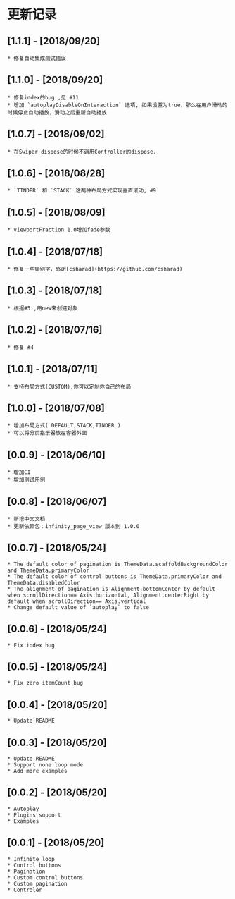 # 更新记录

## [1.1.1] - [2018/09/20]
    * 修复自动集成测试错误

## [1.1.0] - [2018/09/20]
    * 修复index的bug ,见 #11
    * 增加 `autoplayDisableOnInteraction` 选项, 如果设置为true，那么在用户滑动的时候停止自动播放，滑动之后重新自动播放


## [1.0.7] - [2018/09/02]
    * 在Swiper dispose的时候不调用Controller的dispose.

## [1.0.6] - [2018/08/28]
    * `TINDER` 和 `STACK` 这两种布局方式实现垂直滚动, #9

## [1.0.5] - [2018/08/09]
    * viewportFraction 1.0增加fade参数

## [1.0.4] - [2018/07/18]
    * 修复一些错别字，感谢[csharad](https://github.com/csharad)
   
## [1.0.3] - [2018/07/18]
    * 根据#5 ,用new来创建对象

## [1.0.2] - [2018/07/16]
    * 修复 #4

## [1.0.1] - [2018/07/11]
    * 支持布局方式(CUSTOM),你可以定制你自己的布局
    
## [1.0.0] - [2018/07/08]
    * 增加布局方式( DEFAULT,STACK,TINDER )
    * 可以将分页指示器放在容器外面

## [0.0.9] - [2018/06/10]
    * 增加CI
    * 增加测试用例

## [0.0.8] - [2018/06/07]
    * 新增中文文档
    * 更新依赖包：infinity_page_view 版本到 1.0.0

## [0.0.7] - [2018/05/24]
    * The default color of pagination is ThemeData.scaffoldBackgroundColor and ThemeData.primaryColor
    * The default color of control buttons is ThemeData.primaryColor and ThemeData.disabledColor
    * The alignment of pagination is Alignment.bottomCenter by default when scrollDirection== Axis.horizontal, Alignment.centerRight by default when scrollDirection== Axis.vertical
    * Change default value of `autoplay` to false

## [0.0.6] - [2018/05/24]
    * Fix index bug

## [0.0.5] - [2018/05/24]
    * Fix zero itemCount bug
    
## [0.0.4] - [2018/05/20]
    * Update README

## [0.0.3] - [2018/05/20]
    * Update README
    * Support none loop mode
    * Add more examples

## [0.0.2] - [2018/05/20]
    * Autoplay
    * Plugins support 
    * Examples

## [0.0.1] - [2018/05/20]
    * Infinite loop
    * Control buttons
    * Pagination
    * Custom control buttons
    * Custom pagination
    * Controler
